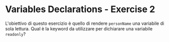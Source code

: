 # Variables Declarations - Exercise 2
L'obiettivo di questo esercizio è quello di rendere `personName` una variabile di sola lettura. Qual è la keyword da utilizzare per dichiarare una variabile `readonly`?